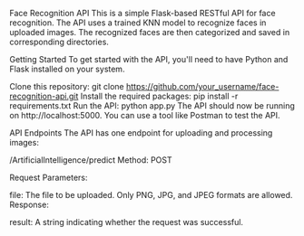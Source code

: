 Face Recognition API
This is a simple Flask-based RESTful API for face recognition. The API uses a trained KNN model to recognize faces in uploaded images. The recognized faces are then categorized and saved in corresponding directories.

Getting Started
To get started with the API, you'll need to have Python and Flask installed on your system.

Clone this repository: git clone https://github.com/your_username/face-recognition-api.git
Install the required packages: pip install -r requirements.txt
Run the API: python app.py
The API should now be running on http://localhost:5000. You can use a tool like Postman to test the API.

API Endpoints
The API has one endpoint for uploading and processing images:

/ArtificialIntelligence/predict
Method: POST

Request Parameters:

file: The file to be uploaded. Only PNG, JPG, and JPEG formats are allowed.
Response:

result: A string indicating whether the request was successful.
